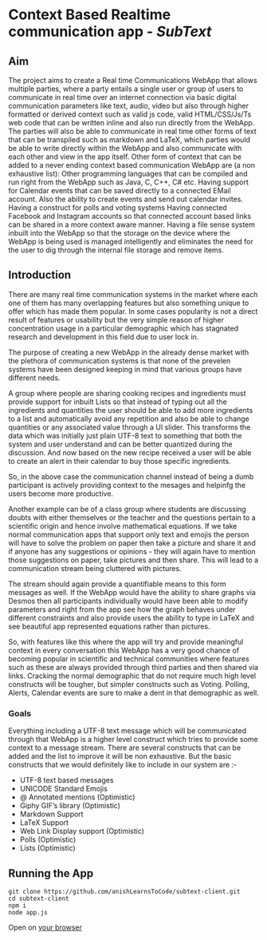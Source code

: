 # Context Based Realtime communication app - _SubText_

## Aim
The project aims to create a Real time Communications WebApp that allows multiple parties,  where a party entails a single user or group of users to communicate in real time over  an internet connection via basic digital communication parameters like text, audio, video but also through higher formatted or derived context such as valid js code, valid HTML/CSS/Js/Ts web code that can be written inline and also run directly from the WebApp.
The parties will also be able to communicate in real time other forms of text that can be transpiled such as markdown and LaTeX, which parties would be able to write directly within the WebApp and also communicate with each other and view in the app itself.
Other form of context that can be added to a never ending context based communication WebApp are (a non exhaustive list): 
Other programming languages that can be compiled and run right from the WebApp such as Java, C, C++, C# etc. 
Having support for Calendar events that can be saved directly to a connected EMail account. Also the ability to create events and send out calendar invites.
Having a construct for polls and voting systems 
Having connected Facebook and Instagram accounts so that connected account based links can be shared in a more context aware manner.
Having a file sense system inbuilt into the WebApp so that the storage on the device where the WebApp is being used is managed intelligently and eliminates the need for the user to dig through the internal file storage and remove items.

## Introduction
There are many real time communication systems in the market where each one of them has many overlapping features but also something unique to offer which has made them popular. In some cases popularity is not a direct result of features or usability but the very simple reason of higher concentration usage in a particular demographic which has stagnated research and development in this field due to user lock in.

The purpose of creating a new WebApp in the already dense market with the plethora of communication systems is that none of the prevelen systems have been designed keeping in mind that various groups have different needs. 

A group where people are sharing cooking recipes and ingredients must provide support for inbuilt Lists so that instead of typing out all the ingredients and quantities the user should be able to add more ingredients to a list and automatically avoid any repetition and also be able to change quantities or any associated value through a UI slider. This transforms the data which was initially just plain UTF-8 text to something that both the system and user understand and can be better quantized during the discussion. And now based on the new recipe received a user will be able to create an alert in their calendar to buy those specific ingredients. 

So, in the above case the communication channel instead of being a dumb participant is actively providing context to the mesages and helpinfg the users become more productive.

Another example can be of a class group where students are discussing doubts with either themselves or the teacher and the questions pertain to a scientific origin and hence involve mathematical equations. If we take normal communication apps that support only text and emojis the person will have to solve the problem on paper then take a picture and share it and if anyone has any suggestions or opinions - they will again have to mention those suggestions on paper, take pictures and then share. This will lead to a communication stream being cluttered with pictures.

The stream should again provide a quantifiable means to this form messages as well. If the WebApp would have the ability to share graphs via Desmos then all participants individually would have been able to modify parameters and right from the app see how the graph behaves under different constraints and also provide users the ability to type in LaTeX and see beautiful app represented equations rather than pictures.

So, with features like this where the app will try and provide meaningful context  in every conversation this WebApp has a very good chance of becoming popular in scientific and technical communities where features such as these are always provided through third parties and then shared via links. Cracking the normal demographic that do not require much high level constructs will be tougher, but simpler constructs such as Voting. Polling, Alerts, Calendar events are sure to make a dent in that demographic as well.

### Goals
Everything including a UTF-8 text message which will be communicated through that WebApp is a higher level construct which tries to provide some context to a message stream. There are several constructs that can be added and the list to improve it will be non exhaustive. But the basic constructs that we would definitely like to include in our system are :-
- UTF-8 text based messages
- UNICODE Standard Emojis
- @ Annotated mentions (Optimistic)
- Giphy GIF’s library (Optimistic)
- Markdown Support
- LaTeX Support
- Web Link Display support (Optimistic)
- Polls (Optimistic)
- Lists (Optimistic)

## Running the App
````shell script
git clone https://github.com/anishLearnsToCode/subtext-client.git 
cd subtext-client
npm i
node app.js 
````

Open on [your browser](http://localhost:3002)
